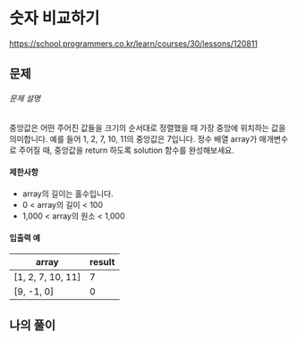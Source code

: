 # 숫자 비교하기

https://school.programmers.co.kr/learn/courses/30/lessons/120811

## 문제

###### 문제 설명

중앙값은 어떤 주어진 값들을 크기의 순서대로 정렬했을 때 가장 중앙에 위치하는 값을 의미합니다. 예를 들어 1, 2, 7, 10, 11의 중앙값은 7입니다. 정수 배열 array가 매개변수로 주어질 때, 중앙값을 return 하도록 solution 함수를 완성해보세요.

#### 제한사항

- array의 길이는 홀수입니다.
- 0 < array의 길이 < 100
- 1,000 < array의 원소 < 1,000

#### 입출력 예

| array             | result |
| ----------------- | ------ |
| [1, 2, 7, 10, 11] | 7      |
| [9, -1, 0]        | 0      |

## 나의 풀이

```swift

```
